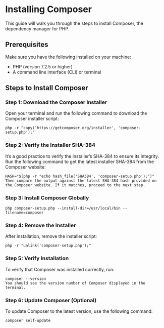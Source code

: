 # Installing Composer

This guide will walk you through the steps to install Composer, the dependency manager for PHP.

## Prerequisites

Make sure you have the following installed on your machine:
- PHP (version 7.2.5 or higher)
- A command line interface (CLI) or terminal

## Steps to Install Composer

### Step 1: Download the Composer Installer
Open your terminal and run the following command to download the Composer installer script:

```
php -r "copy('https://getcomposer.org/installer', 'composer-setup.php');"
```

### Step 2: Verify the Installer SHA-384
It’s a good practice to verify the installer’s SHA-384 to ensure its integrity. Run the following command to get the latest installer SHA-384 from the Composer website:
```
HASH="$(php -r "echo hash_file('SHA384', 'composer-setup.php');")"
Then compare the output against the latest SHA-384 hash provided on the Composer website. If it matches, proceed to the next step.
```

### Step 3: Install Composer Globally
```
php composer-setup.php --install-dir=/usr/local/bin --filename=composer
```

### Step 4: Remove the Installer
After installation, remove the installer script:
```
php -r "unlink('composer-setup.php');"
```

### Step 5: Verify Installation
To verify that Composer was installed correctly, run:
```
composer --version
You should see the version number of Composer displayed in the terminal.
```

### Step 6: Update Composer (Optional)
To update Composer to the latest version, use the following command:
```
composer self-update
```
